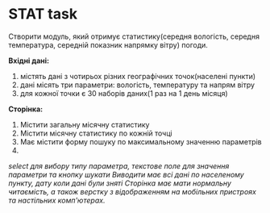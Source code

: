 # STAT task
Створити модуль, який отримує статистику(середня вологість, середня температура, середній показник напрямку вітру) погоди.

**Вхідні дані:**
1. містять дані з чотирьох різних географічних точок(населені пункти)
2. дані місять три параметри: вологість, температуру та напрям вітру
3. для кожної точки є 30 наборів даних(1 раз на 1 день місяця)

**Сторінка:**
1. Містити загальну місячну статистику 
2. Містити місячну статистику по кожній точці
3. Має містити форму пошуку по максимальному значенню параметрів
4. 
_select для вибору типу параметра, текстове поле для значення параметри та кнопку шукати_
_Виводити має всі дані по населеному пункту, дату коли дані були зняті
Сторінка має мати нормальну читаємість, а також верстку з відображенням на мобільних пристроях та настільних комп'ютерах._
